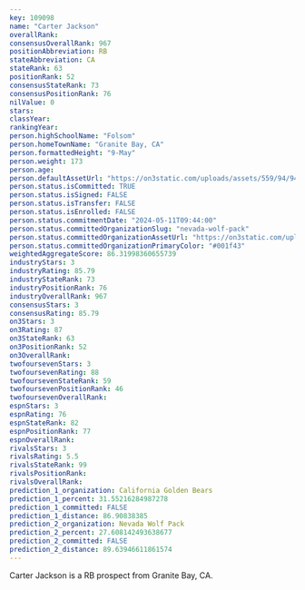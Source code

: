 ```yaml
---
key: 109098
name: "Carter Jackson"
overallRank: 
consensusOverallRank: 967
positionAbbreviation: RB
stateAbbreviation: CA
stateRank: 63
positionRank: 52
consensusStateRank: 73
consensusPositionRank: 76
nilValue: 0
stars: 
classYear: 
rankingYear: 
person.highSchoolName: "Folsom"
person.homeTownName: "Granite Bay, CA"
person.formattedHeight: "9-May"
person.weight: 173
person.age: 
person.defaultAssetUrl: "https://on3static.com/uploads/assets/559/94/94559.jpg"
person.status.isCommitted: TRUE
person.status.isSigned: FALSE
person.status.isTransfer: FALSE
person.status.isEnrolled: FALSE
person.status.commitmentDate: "2024-05-11T09:44:00"
person.status.committedOrganizationSlug: "nevada-wolf-pack"
person.status.committedOrganizationAssetUrl: "https://on3static.com/uploads/assets/87/150/150087.svg"
person.status.committedOrganizationPrimaryColor: "#001f43"
weightedAggregateScore: 86.31998360655739
industryStars: 3
industryRating: 85.79
industryStateRank: 73
industryPositionRank: 76
industryOverallRank: 967
consensusStars: 3
consensusRating: 85.79
on3Stars: 3
on3Rating: 87
on3StateRank: 63
on3PositionRank: 52
on3OverallRank: 
twofoursevenStars: 3
twofoursevenRating: 88
twofoursevenStateRank: 59
twofoursevenPositionRank: 46
twofoursevenOverallRank: 
espnStars: 3
espnRating: 76
espnStateRank: 82
espnPositionRank: 77
espnOverallRank: 
rivalsStars: 3
rivalsRating: 5.5
rivalsStateRank: 99
rivalsPositionRank: 
rivalsOverallRank: 
prediction_1_organization: California Golden Bears
prediction_1_percent: 31.55216284987278
prediction_1_committed: FALSE
prediction_1_distance: 86.90838385
prediction_2_organization: Nevada Wolf Pack
prediction_2_percent: 27.608142493638677
prediction_2_committed: FALSE
prediction_2_distance: 89.63946611861574
---
```

Carter Jackson is a RB prospect from Granite Bay, CA.
